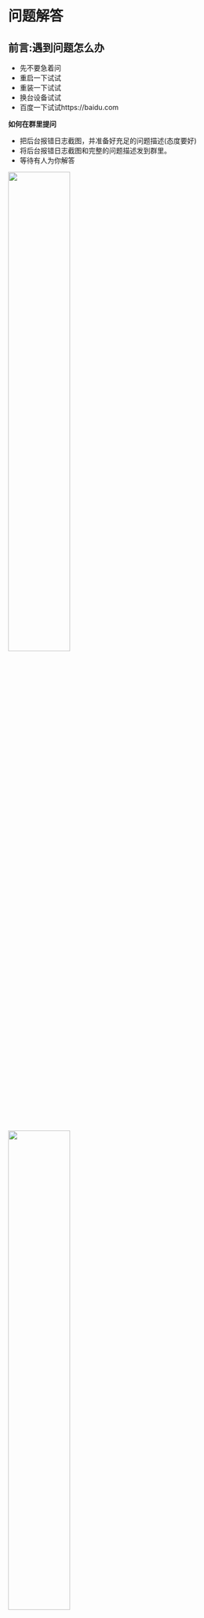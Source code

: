 # 问题解答

## 前言:遇到问题怎么办

- 先不要急着问
- 重启一下试试
- 重装一下试试
- 换台设备试试
- 百度一下试试https://baidu.com

**如何在群里提问**

- 把后台报错日志截图，并准备好充足的问题描述(态度要好)
- 将后台报错日志截图和完整的问题描述发到群里。
- 等待有人为你解答

<img src="picture/wenti/wenti2.png" width="50%">

<img src="picture/wenti/wenti1.png" width="50%">

## 1. cookie 绑定失败？

- 先把云崽 `#强制更新` 一下 
- 然后重新获取cookie
- 实在不行就把云崽删了。

## 2. 装完 node 但是还是提示 `npm:command not found`

- 没配置环境变量而已
- 请自行百度搜索 `Windows环境变量设置`
- 修改完重启电脑即可食用

## 3. 签到显示 `验证码失败` ?

- 问得好，好问题
- 太正常不过，这个问题无解，有解决方法的请私发我
- 至于什么时候会好嘛，我也不知道，你问大伟哥去

## 4. 提示 `qq版本过低` ？

- 方法1:

- <img src="picture/wenti/qq.png" width="50%"> <br>此图来源于喵喵插件群

- 记得多试几次
- 亲测有效
- 只改imei即可，若无法解决可全改。
- 不建议**一直尝试登录。**
- 方法2:**切换登录协议ipad-安卓手机-安卓手表**
- 方法3:**使用gocq获取token登录https://b23.tv/l78kDjj**
- 方法4:**https://github.com/MrXiaoM/Aoki**
- 方法5:**玩云崽死路一条，去你****的Oicq**
- 方法6:**linux使用rm -rf Yunzai-Bot/,Windows请右键Yunzai-Bot文件夹选择删除.**
- 方法7:**玩nonebot2**
- 方法8:**换icqq**
- 方法9:**用TRSS脚本**

## 5. 提示 `请配置公共ck` ？

- 字面意思，`#配置公共ck`然后把你的ck发给机器人
- 或者`#使用全部ck`

## 6，公共 ck 查询次数已用完，暂无法查询新 uid？

- 不用慌，再绑定一个就是了
- 或者 `#使用全部ck`

## 7. <img src="picture/wenti/redis.png" width="50%"> <br> MISCONF Redis is configured to save RDB snapshots

- 控制面板->系统和安全->系统->高级系统设置->高级选项卡下方第一个卡片“性能”里的设置按钮->高级选项卡->虚拟内存->更改->勾选最上方自动管理所有驱动器的分页文件大小->重启电脑

## 8. 把机器人拉进群自动退了怎么办？

- 锅巴插件->配置管理->其它->退群人数改成 0 就行

## 9. 怎么删除插件?

- 在 `Yunzai-bot/plugins` 文件夹里找到对应的插件右键删除即可，
- 注：如果是插件包需要把整个文件夹都删掉

## 10. 怎么关闭云崽自带的入群欢迎?

- 在 `Yunzai-bot/plugins/example` 文件夹里找到入群欢迎插件，右键删除，或者在锅巴插件中进行配置

## 11. 显示机器人被冻结之类的怎么办？

- 号封了而已，没啥好办法，能解封就解不能解可以多备几个小号。关闭私聊，减少冻结频率。

## 12. xx 功能报错，xx 功能异常？

- 重装吧兄弟
- 也可以不重装：重置云崽步骤(数据会保留)：在云崽根目录下打开 git bash 输入`git pull`，然后再`git reset --hard origin/main`，最后再手动重启即可解决。

## 13. 喵喵插件的 `xx照片` 功能用不了？

- 把 `Yunzai-Bot/plugins/miao-plugin/resources` 的 `character-img` 文件复制一份到 `Yunzai-Bot/plugins/miao-plugin/resources/miao-res-plus` 里就好了

## 14. 机器人群聊消息发不出去，但是私聊正常？

- 这是触发了 QQ 的群聊风控，私聊机器人发送 <https://accounts.qq.com/safe/message/unlock?lock_info=5_5> 然后拿出你的手机，并登录机器人的手机 QQ，从机器人的手机 QQ 里打开个链接，验证就行了。

## 15. 十连次数怎么修改？

- 可以在锅巴插件里修改
- 有能力的可自行修改配置文件

## 16. 有没有便宜的服务器

- 服务器都挺贵的，一般只有新用户和购物节会特别便宜，所以大家各凭本事吧，反正只要是台能联网的就能搭这个机器人。
- 建议:腾讯云

## 17. 还有别的插件吗

- 更多的插件都在云崽官方群里，但是官方群它不对外开放...
- 或者你可以学学自己写插件
- 不会？，那就看插件编写教程吧

## 18.提示 puppeteer chromium 启动失败？Chromium 实例关闭或崩溃？

1. 先执行
```sh
pnpm config set puppeteer_download_host=https://npmmirror.com/mirrors
```
2. 再执行
```sh
node ./node_modules/puppeteer/install.js
```
## 19.redis 数据库打不开怎么办？

- 建议重装redis数据库


## 20.监听事件错误

- 部分监听事件错误可通过:删除Yunzai-Bot/data/db/下的data.db文件解决